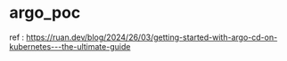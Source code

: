 # argo_poc

ref : https://ruan.dev/blog/2024/26/03/getting-started-with-argo-cd-on-kubernetes---the-ultimate-guide
